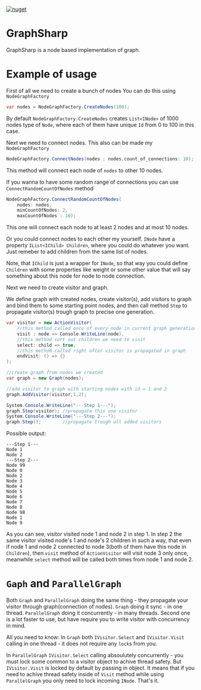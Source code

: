 [![nuget](https://img.shields.io/nuget/v/Kemsekov.GraphSharp.svg)](https://www.nuget.org/packages/Kemsekov.GraphSharp/) 
# GraphSharp
GraphSharp is a node based implementation of graph.

# Example of usage

First of all we need to create a bunch of nodes
You can do this using `NodeGraphFactory`
```cs
var nodes = NodeGraphFactory.CreateNodes(100);
```
By default `NodeGraphFactory.CreateNodes` creates `List<INode>` of 1000 nodes type of `Node`, where each of them have unique `Id` from 0 to 100 in this case.

Next we need to connect nodes.
This also can be made my `NodeGraphFactory`

```cs
NodeGraphFactory.ConnectNodes(nodes : nodes,count_of_connections: 10);
```

This method will connect each node of `nodes` to other 10 nodes.

If you wanna to have some random range of connections you can use
`ConnectRandomCountOfNodes` method

```cs
NodeGraphFactory.ConnectRandomCountOfNodes(
    nodes: nodes,
    minCountOfNodes: 2,
    maxCountOfNodes : 10);
```
This one will connect each node to at least 2 nodes and at most 10 nodes.

Or you could connect nodes to each other my yourself. `INode` have a property 
`IList<IChild> Children`, where you could do whatever you want. Just remeber to add children from the same list of nodes.

Note, that `IChild` is just a wrapper for `INode`, so that way you could define `Children` with some properties like weight or some other value that will say something about this node for node to node connection.

Next we need to create visitor and graph.

We define graph with created nodes, create visitor(s), add visitors to graph and bind them to some starting point nodes, and then call method `Step` to propagate visitor(s) trough graph to precise one generation.

```cs
var visitor = new ActionVisitor(
    //this method called once of every node in current graph generation
    visit : node => Console.WriteLine(node),
    //this method sort out children we need to visit
    select: child => true,
    //this method called right after visitor is propagated in graph 
    endVisit: () => {}
);

//create graph from nodes we created
var graph = new Graph(nodes);

//add visitor to graph with starting nodes with id = 1 and 2
graph.AddVisitor(visitor,1,2);

System.Console.WriteLine("---Step 1---");
graph.Step(visitor); //propagate this one visitor
System.Console.WriteLine("---Step 2---");
graph.Step();        //propagate trough all added visitors

```
Possible output:

```
---Step 1---
Node 1
Node 2
---Step 2---
Node 99
Node 0
Node 2
Node 3
Node 4
Node 5
Node 6
Node 7
Node 8
Node 98
Node 1
Node 9
```

As you can see, visitor visited node 1 and node 2 in step 1.
In step 2 the same visitor visited node's 1 and node's 2 children in such a way,
that even if node 1 and node 2 connected to node 3(both of them have this node in `Children`), 
then `visit` method of `ActionVisitor` will visit node 3 only once, meanwhile `select` method
will be called both times from node 1 and node 2.

# `Gaph` and `ParallelGraph`

Both `Graph` and `ParallelGraph` doing the same thing - they propagate your visitor through graph(connection of nodes).
`Graph` doing it sync - in one thread.
`ParallelGraph` doing it concurrently - in many threads.
Second one is a lot faster to use, but have require you to write visitor with concurrency in mind.

All you need to know:
In `Graph` both `IVisitor.Select` and `IVisitor.Visit` calling in one thread - it does not 
require any `lock`s from you.

In `ParallelGraph` `IVisitor.Select` calling absoulutely concurrently - you must lock some common to a visitor object to achive thread safety.
But `IVisitor.Visit` is locked by default by passing in object. It means that if you need to achive thread safety inside of `Visit` method while using `ParallelGraph` you only need to lock incoming `INode`. That's it.
